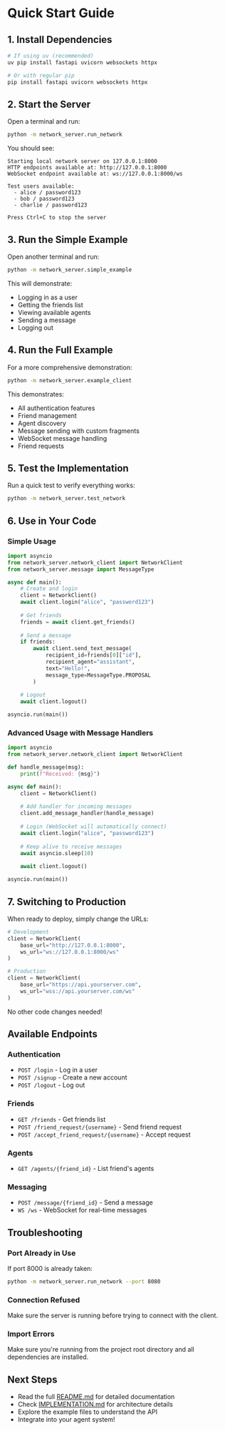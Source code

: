 # Quick Start Guide

## 1. Install Dependencies

```bash
# If using uv (recommended)
uv pip install fastapi uvicorn websockets httpx

# Or with regular pip
pip install fastapi uvicorn websockets httpx
```

## 2. Start the Server

Open a terminal and run:

```bash
python -m network_server.run_network
```

You should see:
```
Starting local network server on 127.0.0.1:8000
HTTP endpoints available at: http://127.0.0.1:8000
WebSocket endpoint available at: ws://127.0.0.1:8000/ws

Test users available:
  - alice / password123
  - bob / password123
  - charlie / password123

Press Ctrl+C to stop the server
```

## 3. Run the Simple Example

Open another terminal and run:

```bash
python -m network_server.simple_example
```

This will demonstrate:
- Logging in as a user
- Getting the friends list
- Viewing available agents
- Sending a message
- Logging out

## 4. Run the Full Example

For a more comprehensive demonstration:

```bash
python -m network_server.example_client
```

This demonstrates:
- All authentication features
- Friend management
- Agent discovery
- Message sending with custom fragments
- WebSocket message handling
- Friend requests

## 5. Test the Implementation

Run a quick test to verify everything works:

```bash
python -m network_server.test_network
```

## 6. Use in Your Code

### Simple Usage

```python
import asyncio
from network_server.network_client import NetworkClient
from network_server.message import MessageType

async def main():
    # Create and login
    client = NetworkClient()
    await client.login("alice", "password123")
    
    # Get friends
    friends = await client.get_friends()
    
    # Send a message
    if friends:
        await client.send_text_message(
            recipient_id=friends[0]["id"],
            recipient_agent="assistant",
            text="Hello!",
            message_type=MessageType.PROPOSAL
        )
    
    # Logout
    await client.logout()

asyncio.run(main())
```

### Advanced Usage with Message Handlers

```python
import asyncio
from network_server.network_client import NetworkClient

def handle_message(msg):
    print(f"Received: {msg}")

async def main():
    client = NetworkClient()
    
    # Add handler for incoming messages
    client.add_message_handler(handle_message)
    
    # Login (WebSocket will automatically connect)
    await client.login("alice", "password123")
    
    # Keep alive to receive messages
    await asyncio.sleep(10)
    
    await client.logout()

asyncio.run(main())
```

## 7. Switching to Production

When ready to deploy, simply change the URLs:

```python
# Development
client = NetworkClient(
    base_url="http://127.0.0.1:8000",
    ws_url="ws://127.0.0.1:8000/ws"
)

# Production
client = NetworkClient(
    base_url="https://api.yourserver.com",
    ws_url="wss://api.yourserver.com/ws"
)
```

No other code changes needed!

## Available Endpoints

### Authentication
- `POST /login` - Log in a user
- `POST /signup` - Create a new account
- `POST /logout` - Log out

### Friends
- `GET /friends` - Get friends list
- `POST /friend_request/{username}` - Send friend request
- `POST /accept_friend_request/{username}` - Accept request

### Agents
- `GET /agents/{friend_id}` - List friend's agents

### Messaging
- `POST /message/{friend_id}` - Send a message
- `WS /ws` - WebSocket for real-time messages

## Troubleshooting

### Port Already in Use

If port 8000 is already taken:

```bash
python -m network_server.run_network --port 8080
```

### Connection Refused

Make sure the server is running before trying to connect with the client.

### Import Errors

Make sure you're running from the project root directory and all dependencies are installed.

## Next Steps

- Read the full [README.md](README.md) for detailed documentation
- Check [IMPLEMENTATION.md](IMPLEMENTATION.md) for architecture details
- Explore the example files to understand the API
- Integrate into your agent system!
